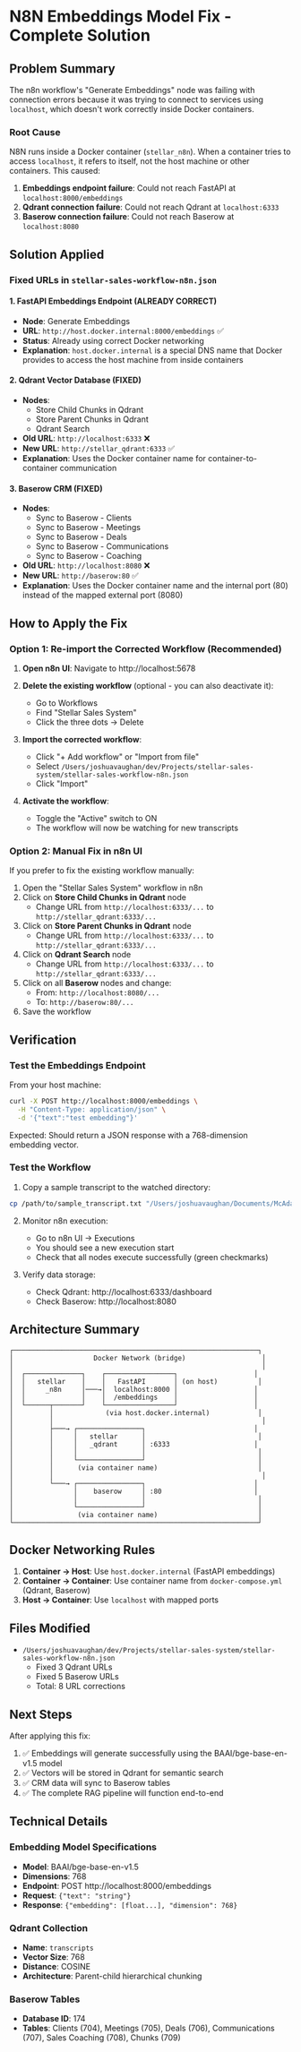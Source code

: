 # N8N Embeddings Model Fix - Complete Solution

## Problem Summary

The n8n workflow's "Generate Embeddings" node was failing with connection errors because it was trying to connect to services using `localhost`, which doesn't work correctly inside Docker containers.

### Root Cause

N8N runs inside a Docker container (`stellar_n8n`). When a container tries to access `localhost`, it refers to itself, not the host machine or other containers. This caused:

1. **Embeddings endpoint failure**: Could not reach FastAPI at `localhost:8000/embeddings`
2. **Qdrant connection failure**: Could not reach Qdrant at `localhost:6333`
3. **Baserow connection failure**: Could not reach Baserow at `localhost:8080`

## Solution Applied

### Fixed URLs in `stellar-sales-workflow-n8n.json`

#### 1. FastAPI Embeddings Endpoint (ALREADY CORRECT)
- **Node**: Generate Embeddings
- **URL**: `http://host.docker.internal:8000/embeddings` ✅
- **Status**: Already using correct Docker networking
- **Explanation**: `host.docker.internal` is a special DNS name that Docker provides to access the host machine from inside containers

#### 2. Qdrant Vector Database (FIXED)
- **Nodes**:
  - Store Child Chunks in Qdrant
  - Store Parent Chunks in Qdrant
  - Qdrant Search
- **Old URL**: `http://localhost:6333` ❌
- **New URL**: `http://stellar_qdrant:6333` ✅
- **Explanation**: Uses the Docker container name for container-to-container communication

#### 3. Baserow CRM (FIXED)
- **Nodes**:
  - Sync to Baserow - Clients
  - Sync to Baserow - Meetings
  - Sync to Baserow - Deals
  - Sync to Baserow - Communications
  - Sync to Baserow - Coaching
- **Old URL**: `http://localhost:8080` ❌
- **New URL**: `http://baserow:80` ✅
- **Explanation**: Uses the Docker container name and the internal port (80) instead of the mapped external port (8080)

## How to Apply the Fix

### Option 1: Re-import the Corrected Workflow (Recommended)

1. **Open n8n UI**: Navigate to http://localhost:5678

2. **Delete the existing workflow** (optional - you can also deactivate it):
   - Go to Workflows
   - Find "Stellar Sales System"
   - Click the three dots → Delete

3. **Import the corrected workflow**:
   - Click "+ Add workflow" or "Import from file"
   - Select `/Users/joshuavaughan/dev/Projects/stellar-sales-system/stellar-sales-workflow-n8n.json`
   - Click "Import"

4. **Activate the workflow**:
   - Toggle the "Active" switch to ON
   - The workflow will now be watching for new transcripts

### Option 2: Manual Fix in n8n UI

If you prefer to fix the existing workflow manually:

1. Open the "Stellar Sales System" workflow in n8n
2. Click on **Store Child Chunks in Qdrant** node
   - Change URL from `http://localhost:6333/...` to `http://stellar_qdrant:6333/...`
3. Click on **Store Parent Chunks in Qdrant** node
   - Change URL from `http://localhost:6333/...` to `http://stellar_qdrant:6333/...`
4. Click on **Qdrant Search** node
   - Change URL from `http://localhost:6333/...` to `http://stellar_qdrant:6333/...`
5. Click on all **Baserow** nodes and change:
   - From: `http://localhost:8080/...`
   - To: `http://baserow:80/...`
6. Save the workflow

## Verification

### Test the Embeddings Endpoint

From your host machine:
```bash
curl -X POST http://localhost:8000/embeddings \
  -H "Content-Type: application/json" \
  -d '{"text":"test embedding"}'
```

Expected: Should return a JSON response with a 768-dimension embedding vector.

### Test the Workflow

1. Copy a sample transcript to the watched directory:
```bash
cp /path/to/sample_transcript.txt "/Users/joshuavaughan/Documents/McAdams Transcripts/"
```

2. Monitor n8n execution:
   - Go to n8n UI → Executions
   - You should see a new execution start
   - Check that all nodes execute successfully (green checkmarks)

3. Verify data storage:
   - Check Qdrant: http://localhost:6333/dashboard
   - Check Baserow: http://localhost:8080

## Architecture Summary

```
┌─────────────────────────────────────────────────────────────┐
│                    Docker Network (bridge)                   │
│                                                              │
│  ┌──────────────┐    ┌─────────────────┐                   │
│  │   stellar    │    │   FastAPI       │ (on host)          │
│  │     _n8n     │───→│  localhost:8000 │                   │
│  │              │    │  /embeddings    │                   │
│  └──────┬───────┘    └─────────────────┘                   │
│         │             (via host.docker.internal)            │
│         │                                                    │
│         ├───→ ┌────────────────┐                           │
│         │     │   stellar      │                            │
│         │     │   _qdrant      │ :6333                     │
│         │     │                │                            │
│         │     └────────────────┘                            │
│         │      (via container name)                         │
│         │                                                    │
│         └───→ ┌────────────────┐                           │
│               │    baserow     │ :80                       │
│               │                │                            │
│               └────────────────┘                            │
│                (via container name)                         │
└─────────────────────────────────────────────────────────────┘
```

## Docker Networking Rules

1. **Container → Host**: Use `host.docker.internal` (FastAPI embeddings)
2. **Container → Container**: Use container name from `docker-compose.yml` (Qdrant, Baserow)
3. **Host → Container**: Use `localhost` with mapped ports

## Files Modified

- `/Users/joshuavaughan/dev/Projects/stellar-sales-system/stellar-sales-workflow-n8n.json`
  - Fixed 3 Qdrant URLs
  - Fixed 5 Baserow URLs
  - Total: 8 URL corrections

## Next Steps

After applying this fix:

1. ✅ Embeddings will generate successfully using the BAAI/bge-base-en-v1.5 model
2. ✅ Vectors will be stored in Qdrant for semantic search
3. ✅ CRM data will sync to Baserow tables
4. ✅ The complete RAG pipeline will function end-to-end

## Technical Details

### Embedding Model Specifications
- **Model**: BAAI/bge-base-en-v1.5
- **Dimensions**: 768
- **Endpoint**: POST http://localhost:8000/embeddings
- **Request**: `{"text": "string"}`
- **Response**: `{"embedding": [float...], "dimension": 768}`

### Qdrant Collection
- **Name**: `transcripts`
- **Vector Size**: 768
- **Distance**: COSINE
- **Architecture**: Parent-child hierarchical chunking

### Baserow Tables
- **Database ID**: 174
- **Tables**: Clients (704), Meetings (705), Deals (706), Communications (707), Sales Coaching (708), Chunks (709)
